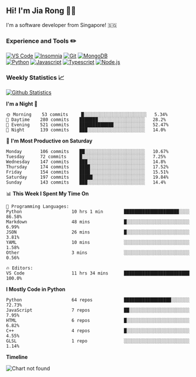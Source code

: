 ## Hi! I'm Jia Rong 👋🏻

I'm a software developer from Singapore! 🇸🇬

### Experience and Tools ✏️
[![VS Code](https://img.shields.io/badge/VS%20Code-007acc?style=for-the-badge&logo=visual-studio-code&logoColor=white)](https://code.visualstudio.com)
[![Insomnia](https://img.shields.io/badge/Insomina-5849be?style=for-the-badge&logo=insomnia&logoColor=white)](https://insomnia.rest/)
[![Git](https://img.shields.io/badge/Git-f05032?style=for-the-badge&logo=git&logoColor=white)](https://git-scm.com/)
[![MongoDB](https://img.shields.io/badge/MongoDB-47a248?style=for-the-badge&logo=mongodb&logoColor=white)](https://www.mongodb.com/)    
[![Python](https://img.shields.io/badge/Python-3776ab?style=for-the-badge&logo=python&logoColor=white)](https://www.python.org/)
[![Javascript](https://img.shields.io/badge/Javascript-f7df1e?style=for-the-badge&logo=javascript&logoColor=white)](https://developer.mozilla.org/en-US/docs/Web/JavaScript)
[![Typescript](https://img.shields.io/badge/Typescript-007acc?style=for-the-badge&logo=typescript&logoColor=white)](https://www.typescriptlang.org/)
[![Node.js](https://img.shields.io/badge/Node.js-339933?style=for-the-badge&logo=node.js&logoColor=white)](https://nodejs.org/en/)

### Weekly Statistics 📈
[![Github Statistics](https://github-readme-stats.vercel.app/api?username=fourjr&count_private=true)](https://github.com/anuraghazra/github-readme-stats)

<!--START_SECTION:waka-->
**I'm a Night 🦉** 

```text
🌞 Morning    53 commits     █░░░░░░░░░░░░░░░░░░░░░░░░   5.34% 
🌆 Daytime    280 commits    ███████░░░░░░░░░░░░░░░░░░   28.2% 
🌃 Evening    521 commits    █████████████░░░░░░░░░░░░   52.47% 
🌙 Night      139 commits    ███░░░░░░░░░░░░░░░░░░░░░░   14.0%

```
📅 **I'm Most Productive on Saturday** 

```text
Monday       106 commits    ██░░░░░░░░░░░░░░░░░░░░░░░   10.67% 
Tuesday      72 commits     █░░░░░░░░░░░░░░░░░░░░░░░░   7.25% 
Wednesday    147 commits    ███░░░░░░░░░░░░░░░░░░░░░░   14.8% 
Thursday     174 commits    ████░░░░░░░░░░░░░░░░░░░░░   17.52% 
Friday       154 commits    ████░░░░░░░░░░░░░░░░░░░░░   15.51% 
Saturday     197 commits    █████░░░░░░░░░░░░░░░░░░░░   19.84% 
Sunday       143 commits    ███░░░░░░░░░░░░░░░░░░░░░░   14.4%

```


📊 **This Week I Spent My Time On** 

```text
💬 Programming Languages: 
Python                   10 hrs 1 min        █████████████████████░░░░   86.58% 
Markdown                 48 mins             █░░░░░░░░░░░░░░░░░░░░░░░░   6.99% 
JSON                     26 mins             █░░░░░░░░░░░░░░░░░░░░░░░░   3.81% 
YAML                     10 mins             ░░░░░░░░░░░░░░░░░░░░░░░░░   1.58% 
Other                    3 mins              ░░░░░░░░░░░░░░░░░░░░░░░░░   0.56%

🔥 Editors: 
VS Code                  11 hrs 34 mins      █████████████████████████   100.0%

```

**I Mostly Code in Python** 

```text
Python                   64 repos            ██████████████████░░░░░░░   72.73% 
JavaScript               7 repos             ██░░░░░░░░░░░░░░░░░░░░░░░   7.95% 
HTML                     6 repos             █░░░░░░░░░░░░░░░░░░░░░░░░   6.82% 
C++                      4 repos             █░░░░░░░░░░░░░░░░░░░░░░░░   4.55% 
GLSL                     1 repo              ░░░░░░░░░░░░░░░░░░░░░░░░░   1.14%

```


**Timeline**

![Chart not found](https://github.com/fourjr/fourjr/blob/master/charts/bar_graph.png) 


<!--END_SECTION:waka-->
